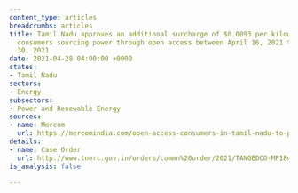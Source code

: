 ```yaml
---
content_type: articles
breadcrumbs: articles
title: Tamil Nadu approves an additional surcharge of $0.0093 per kilowatt hour for
  consumers sourcing power through open access between April 16, 2021 to September
  30, 2021
date: 2021-04-28 04:00:00 +0000
states:
- Tamil Nadu
sectors:
- Energy
subsectors:
- Power and Renewable Energy
sources:
- name: Mercom
  url: https://mercomindia.com/open-access-consumers-in-tamil-nadu-to-pay-additional-surcharge-of-%E2%82%B90-70-kwh/
details:
- name: Case Order
  url: http://www.tnerc.gov.in/orders/commn%20order/2021/TANGEDCO-MP18of2020.pdf
is_analysis: false

---
```

